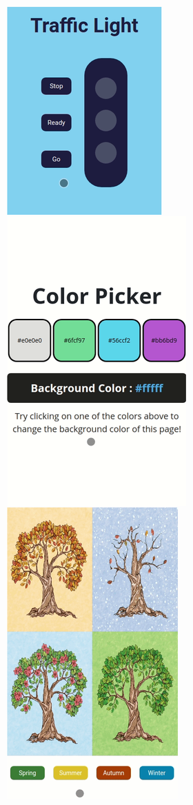 ![Screenshot](/traffic%20light%20button/traffic-light-v1.gif) 
![Screenshot](/basic%20color%20picker/color-switcher-v1.gif) 
![Screenshot](/Seasons%20Switcher/seasons-switcher-v1.gif) 
